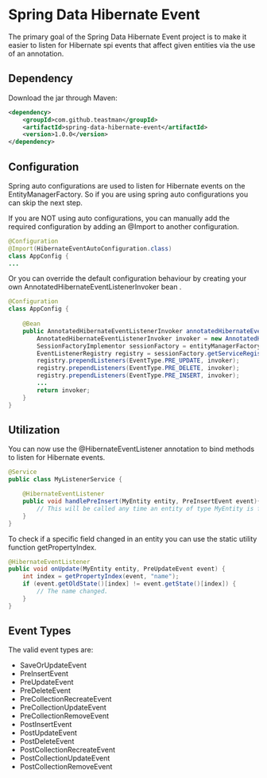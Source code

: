 # Spring Data Hibernate Event

The primary goal of the Spring Data Hibernate Event project is to make it easier to listen for Hibernate spi events that affect given entities via the use of an annotation.

## Dependency ##
Download the jar through Maven:

```xml
<dependency>
    <groupId>com.github.teastman</groupId>
    <artifactId>spring-data-hibernate-event</artifactId>
    <version>1.0.0</version>
</dependency>
```

## Configuration ##
Spring auto configurations are used to listen for Hibernate events on the EntityManagerFactory.  So if you are using spring auto configurations you can skip the next step.

If you are NOT using auto configurations, you can manually add the required configuration by adding an @Import to another configuration. 

```java
@Configuration
@Import(HibernateEventAutoConfiguration.class)
class AppConfig {
...
```

Or you can override the default configuration behaviour by creating your own AnnotatedHibernateEventListenerInvoker bean .
```java
@Configuration
class AppConfig {
 
    @Bean
    public AnnotatedHibernateEventListenerInvoker annotatedHibernateEventHandlerInvoker() {
        AnnotatedHibernateEventListenerInvoker invoker = new AnnotatedHibernateEventListenerInvoker();
        SessionFactoryImplementor sessionFactory = entityManagerFactory.unwrap(SessionFactoryImplementor.class);
        EventListenerRegistry registry = sessionFactory.getServiceRegistry().getService(EventListenerRegistry.class);
        registry.prependListeners(EventType.PRE_UPDATE, invoker);
        registry.prependListeners(EventType.PRE_DELETE, invoker);
        registry.prependListeners(EventType.PRE_INSERT, invoker);
        ...
        return invoker;
    }
}
```

## Utilization ##

You can now use the @HibernateEventListener annotation to bind methods to listen for Hibernate events.

```java
@Service
public class MyListenerService {

    @HibernateEventListener
    public void handlePreInsert(MyEntity entity, PreInsertEvent event){
        // This will be called any time an entity of type MyEntity is first saved.
    }
}
```

To check if a specific field changed in an entity you can use the static utility function getPropertyIndex.

```java
@HibernateEventListener
public void onUpdate(MyEntity entity, PreUpdateEvent event) {
    int index = getPropertyIndex(event, "name");
    if (event.getOldState()[index] != event.getState()[index]) {
        // The name changed.
    }
}
```

## Event Types ##

The valid event types are:

- SaveOrUpdateEvent
- PreInsertEvent
- PreUpdateEvent
- PreDeleteEvent
- PreCollectionRecreateEvent
- PreCollectionUpdateEvent
- PreCollectionRemoveEvent
- PostInsertEvent
- PostUpdateEvent
- PostDeleteEvent
- PostCollectionRecreateEvent
- PostCollectionUpdateEvent
- PostCollectionRemoveEvent
